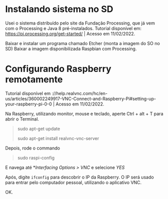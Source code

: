 # Instalando sistema no SD

Usei o sistema distribuído pelo site da Fundação Processing, 
que já vem com o Processing e Java 8 pré-instalados.
Tutorial disponível em: https://pi.processing.org/get-started/ | Acesso em 11/02/2022.

Baixar e instalar um programa chamado Etcher (monta a imagem do SO no SD)
Baixar a imagem disponibilizada Raspbian com Processing.

# Configurando Raspberry remotamente

Tutorial disponível em ://help.realvnc.com/hc/en-us/articles/360002249917-VNC-Connect-and-Raspberry-Pi#setting-up-your-raspberry-pi-0-0 | Acesso em 11/02/2022.

Na Raspberry, utilizando monitor, mouse e teclado, aperte Ctrl + alt + T para abrir o Terminal.

> sudo apt-get update
>
> sudo apt-get install realvnc-vnc-server

Depois, rode o commando

> sudo raspi-config

E navega até **Interfacing Options > VNC* e selecione *YES*

Após, digite `ifconfig` para descobrir o IP da Raspberry. 
O IP será usado para entrar pelo computador pessoal, utilizando o aplicativo VNC.

OK.
